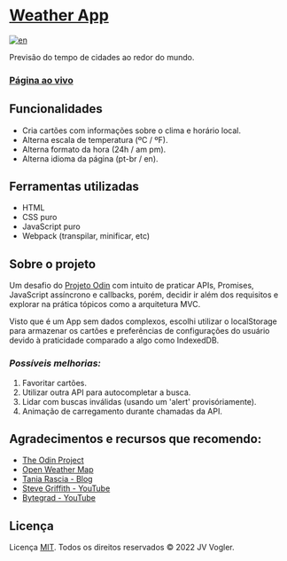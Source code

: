 # [Weather App](https://jv-vogler.github.io/weather-app/) 

[![en](https://img.shields.io/badge/README%20in-english-red.svg)](../main/README.en.md) 

Previsão do tempo de cidades ao redor do mundo.

### [**Página ao vivo**](https://jv-vogler.github.io/weather-app/)

## Funcionalidades
- Cria cartões com informações sobre o clima e horário local.
- Alterna escala de temperatura (ºC / ºF).
- Alterna formato da hora (24h / am pm).
- Alterna idioma da página (pt-br / en).

## Ferramentas utilizadas
- HTML
- CSS puro
- JavaScript puro
- Webpack (transpilar, minificar, etc)

## Sobre o projeto
Um desafio do [Projeto Odin](https://www.theodinproject.com/lessons/node-path-javascript-weather-app) com intuito de praticar APIs, Promises, JavaScript assíncrono e callbacks, porém, decidir ir além dos requisitos e explorar na prática tópicos como a arquitetura MVC.

Visto que é um App sem dados complexos, escolhi utilizar o localStorage para armazenar os cartões e preferências de configurações do usuário devido à praticidade comparado a algo como IndexedDB.

### *Possíveis melhorias:*
1. Favoritar cartões.
2. Utilizar outra API para autocompletar a busca.
3. Lidar com buscas inválidas (usando um 'alert' provisóriamente).
4. Animação de carregamento durante chamadas da API.

## Agradecimentos e recursos que recomendo:
- [The Odin Project](https://www.theodinproject.com/)
- [Open Weather Map](https://openweathermap.org/)
- [Tania Rascia - Blog](https://www.taniarascia.com/javascript-mvc-todo-app/)
- [Steve Griffith - YouTube](https://www.youtube.com/c/SteveGriffith-Prof3ssorSt3v3)
- [Bytegrad - YouTube](https://www.youtube.com/c/ByteGrad)

## Licença
Licença [MIT](https://choosealicense.com/licenses/mit/).
Todos os direitos reservados &copy; 2022 JV Vogler.
